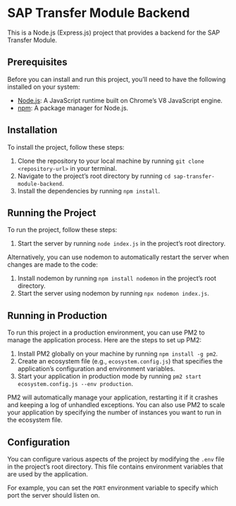 # SAP Transfer Module Backend

This is a Node.js (Express.js) project that provides a backend for the SAP Transfer Module.

## Prerequisites

Before you can install and run this project, you’ll need to have the following installed on your system:

- [Node.js](https://nodejs.org/): A JavaScript runtime built on Chrome’s V8 JavaScript engine.
- [npm](https://www.npmjs.com/): A package manager for Node.js.

## Installation

To install the project, follow these steps:

1. Clone the repository to your local machine by running `git clone <repository-url>` in your terminal.
2. Navigate to the project’s root directory by running `cd sap-transfer-module-backend`.
3. Install the dependencies by running `npm install`.

## Running the Project

To run the project, follow these steps:

1. Start the server by running `node index.js` in the project’s root directory.

Alternatively, you can use nodemon to automatically restart the server when changes are made to the code:

1. Install nodemon by running `npm install nodemon` in the project’s root directory.
2. Start the server using nodemon by running `npx nodemon index.js`.

## Running in Production

To run this project in a production environment, you can use PM2 to manage the application process. Here are the steps to set up PM2:

1. Install PM2 globally on your machine by running `npm install -g pm2`.
2. Create an ecosystem file (e.g., `ecosystem.config.js`) that specifies the application’s configuration and environment variables.
3. Start your application in production mode by running `pm2 start ecosystem.config.js --env production`.

PM2 will automatically manage your application, restarting it if it crashes and keeping a log of unhandled exceptions. You can also use PM2 to scale your application by specifying the number of instances you want to run in the ecosystem file.

## Configuration

You can configure various aspects of the project by modifying the `.env` file in the project’s root directory. This file contains environment variables that are used by the application.

For example, you can set the `PORT` environment variable to specify which port the server should listen on.
